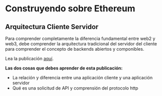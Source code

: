 # Construyendo sobre Ethereum

## Arquitectura Cliente Servidor

Para comprender completamente la diferencia fundamental entre web2 y web3, debe comprender la arquitectura tradicional del servidor del cliente para comprender el concepto de backends abiertos y componibles.

Lea la publicación [aquí](https://www.freecodecamp.org/news/http-request-methods-explained/).

**Las dos cosas que debes aprender de esta publicación:**
- La relación y diferencia entre una aplicación cliente y una aplicación servidor
- Qué es una solicitud de API y comprensión del protocolo http